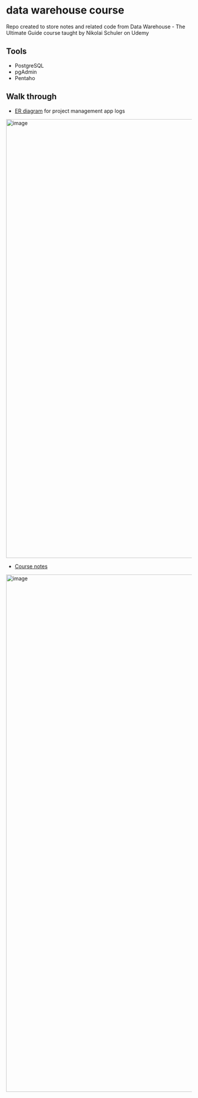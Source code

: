 # data warehouse course

Repo created to store notes and related code from Data Warehouse - The Ultimate Guide course taught by Nikolai Schuler on Udemy

## Tools

- PostgreSQL
- pgAdmin
- Pentaho

## Walk through

- [ER diagram](https://github.com/ppkgtmm/dwh-course/blob/main/pm_dwh.png) for project management app logs
<img width="1192" alt="image" src="https://user-images.githubusercontent.com/57994731/183418070-4a0d4bf8-55bd-4538-b1b0-6f73715f4d95.png">

- [Course notes](https://github.com/ppkgtmm/dwh-course/blob/main/DWH.pdf)
<img width="1405" alt="image" src="https://user-images.githubusercontent.com/57994731/183418431-be118a48-028f-4ac1-92af-decb5c752040.png">
